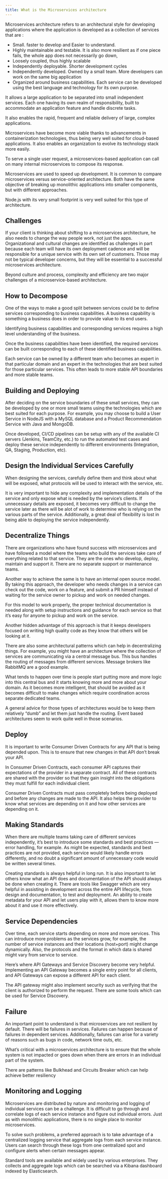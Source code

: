 ```yaml
---
title: What is the Microservices architecture
---
```


Microservices architecture refers to an architectural style for developing applications where the application is developed as a collection of services that are : 

- Small. faster to develop and Easier to understand.
- Highly maintainable and testable. It is also more resilient as if one piece fails, the whole app does not necessarily go down,
- Loosely coupled, thus highly scalable 
- Independently deployable. Shorter development cycles
- Independently developed. Owned by a small team. More developers can work on the same big application
- Organized around business capabilities. Each service can be developed using the best language and technology for its own purpose.

It allows a large application to be separated into small independent services. Each one having its own realm of responsibility, built to accommodate an application feature and handle discrete tasks.

It also enables the rapid, frequent and reliable delivery of large, complex applications.

Microservices have become more viable thanks to advancements in containerization technologies, thus being very well suited for cloud-based applications.
It also enables an organization to evolve its technology stack more easily.

To serve a single user request, a microservices-based application can call on many internal microservices to compose its response.


Microservices are used to speed up development. 
It is common to compare microservices versus service-oriented architecture. Both have the same objective of breaking up monolithic applications into smaller components, but with different approaches.

Node.js with its very small footprint is very well suited for this type of architecture.


## Challenges

If your client is thinking about shifting to a microservices architecture, he also needs to change the way people work, not just the apps.
Organizational and cultural changes are identified as challenges in part because each team will have its own deployment cadence and will be responsible for a unique service with its own set of customers. Those may not be typical developer concerns, but they will be essential to a successful microservices architecture.

Beyond culture and process, complexity and efficiency are two major challenges of a microservice-based architecture.


## How to Decompose

One of the ways to make a good split between services could be to define services corresponding to business capabilities. A business capability is something a business does in order to provide value to its end users.

Identifying business capabilities and corresponding services requires a high level understanding of the business.

Once the business capabilities have been identified, the required services can be built corresponding to each of these identified business capabilities.

Each service can be owned by a different team who becomes an expert in that particular domain and an expert in the technologies that are best suited for those particular services. This often leads to more stable API boundaries and more stable teams.

## Building and Deploying

After deciding on the service boundaries of these small services, they can be developed by one or more small teams using the technologies which are best suited for each purpose. For example, you may choose to build a User Service in NodeJS with a MySQL database and a Product Recommendation Service with Java and MongoDB.

Once developed, CI/CD pipelines can be setup with any of the available CI servers (Jenkins, TeamCity, etc.) to run the automated test cases and deploy these service independently to different environments (Integration, QA, Staging, Production, etc).

## Design the Individual Services Carefully

When designing the services, carefully define them and think about what will be exposed, what protocols will be used to interact with the service, etc.

It is very important to hide any complexity and implementation details of the service and only expose what is needed by the service’s clients. If unnecessary details are exposed, it becomes very difficult to change the service later as there will be alot of work to determine who is relying on the various parts of the service. Additionally, a great deal of flexibility is lost in being able to deploying the service independently.

## Decentralize Things

There are organizations who have found success with microservices and have followed a model where the teams who build the services take care of everything related to that service. They are the ones who develop, deploy, maintain and support it. There are no separate support or maintenance teams.

Another way to achieve the same is to have an internal open source model. By taking this approach, the developer who needs changes in a service can check out the code, work on a feature, and submit a PR himself instead of waiting for the service owner to pickup and work on needed changes.

For this model to work properly, the proper technical documentation is needed along with setup instructions and guidance for each service so that it’s easy for anyone to pickup and work on the service.

Another hidden advantage of this approach is that it keeps developers focused on writing high quality code as they know that others will be looking at it.

There are also some architectural patterns which can help in decentralizing things. For example, you might have an architecture where the collection of services are communicating via a central message bus. This bus handles the routing of messages from different services. Message brokers like RabbitMQ are a good example.

What tends to happen over time is people start putting more and more logic into this central bus and it starts knowing more and more about your domain. As it becomes more intelligent, that should be avoided as it becomes difficult to make changes which require coordination across separate dedicated teams.

A general advice for those types of architectures would be to keep them relatively “dumb” and let them just handle the routing. Event based architectures seem to work quite well in those scenarios.

## Deploy

It is important to write Consumer Driven Contracts for any API that is being depended upon. This is to ensure that new changes in that API don’t break your API.

In Consumer Driven Contracts, each consumer API captures their expectations of the provider in a separate contract. All of these contracts are shared with the provider so that they gain insight into the obligations they must fulfill for each individual client.

Consumer Driven Contracts must pass completely before being deployed and before any changes are made to the API. It also helps the provider to know what services are depending on it and how other services are depending on it.


## Making Standards

When there are multiple teams taking care of different services independently, it’s best to introduce some standards and best practices — error handling, for example. As might be expected, standards and best practices are not provided, each service would likely handle errors differently, and no doubt a significant amount of unnecessary code would be written several times.

Creating standards is always helpful in long run. It is also important to let others know what an API does and documentation of the API should always be done when creating it. There are tools like Swagger which are very helpful in assisting in development across the entire API lifecycle, from design and documentation, to test and deployment. An ability to create metadata for your API and let users play with it, allows them to know more about it and use it more effectively.

## Service Dependencies

Over time, each service starts depending on more and more services. This can introduce more problems as the services grow, for example, the number of service instances and their locations (host+port) might change dynamically. Also, the protocols and the format in which data is shared might vary from service to service.

Here’s where API Gateways and Service Discovery become very helpful. Implementing an API Gateway becomes a single entry point for all clients, and API Gateways can expose a different API for each client.

The API gateway might also implement security such as verifying that the client is authorized to perform the request. There are some tools which can be used for Service Discovery.

##  Failure

An important point to understand is that microservices are not resilient by default. There will be failures in services. Failures can happen because of failures in dependent services. Additionally, failures can arise for a variety of reasons such as bugs in code, network time outs, etc.

What’s critical with a microservices architecture is to ensure that the whole system is not impacted or goes down when there are errors in an individual part of the system.

There are patterns like Bulkhead and Circuits Breaker which can help achieve better resiliency

## Monitoring and Logging

Microservices are distributed by nature and monitoring and logging of individual services can be a challenge. It is difficult to go through and correlate logs of each service instance and figure out individual errors. Just as with monolithic applications, there is no single place to monitor microservices.

To solve such problems, a preferred approach is to take advantage of a centralized logging service that aggregate logs from each service instance. Users can search through these logs from one centralized spot and configure alerts when certain messages appear.

Standard tools are available and widely used by various enterprises. They collects and aggregate logs which can be searched via a Kibana dashboard indexed by Elasticsearch.
